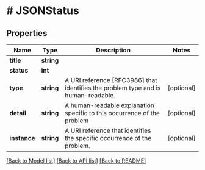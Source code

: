 # # JSONStatus

## Properties

Name | Type | Description | Notes
------------ | ------------- | ------------- | -------------
**title** | **string** |  |
**status** | **int** |  |
**type** | **string** | A URI reference [RFC3986] that identifies the problem type and is human-readable. | [optional]
**detail** | **string** | A human-readable explanation specific to this occurrence of the problem | [optional]
**instance** | **string** | A URI reference that identifies the specific occurrence of the problem. | [optional]

[[Back to Model list]](../../README.md#models) [[Back to API list]](../../README.md#endpoints) [[Back to README]](../../README.md)
